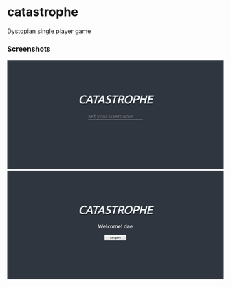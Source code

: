 # catastrophe
Dystopian single player game
### Screenshots
![](screenshot.JPG)
![](screenshot2.JPG)
